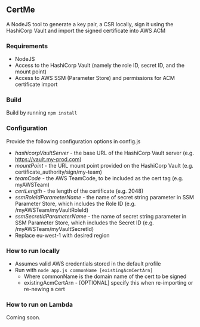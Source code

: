 ## CertMe
A NodeJS tool to generate a key pair, a CSR locally, sign it using the HashiCorp Vault and import the signed certificate into AWS ACM

### Requirements
   - NodeJS
   - Access to the HashiCorp Vault (namely the role ID, secret ID, and the mount point)
   - Access to AWS SSM (Parameter Store) and permissions for ACM certificate import

### Build
Build by running `npm install`

### Configuration
Provide the following configuration options in config.js
   - *hashicorpVaultServer* - the base URL of the HashiCorp Vault server (e.g. https://vault.my-prod.com)
   - *mountPoint* - the URL mount point provided on the HashiCorp Vault (e.g. certificate_authority/sign/my-team)
   - *teamCode* - the AWS TeamCode, to be included as the cert tag (e.g. myAWSTeam)
   - *certLength* - the length of the certificate (e.g. 2048)
   - *ssmRoleIdParameterName* - the name of secret string parameter in SSM Parameter Store, which includes the Role ID (e.g. /myAWSTeam/myVaultRoleId)
   - *ssmSecretIdParameterName* - the name of secret string parameter in SSM Parameter Store, which includes the Secret ID (e.g. /myAWSTeam/myVaultSecretId)
   - Replace eu-west-1 with desired region

### How to run locally
   - Assumes valid AWS credentials stored in the default profile
   - Run with `node app.js commonName [existingAcmCertArn]`
       - Where commonName is the domain name of the cert to be signed
       - existingAcmCertArn - [OPTIONAL] specify this when re-importing or re-newing a cert
       
### How to run on Lambda
Coming soon.